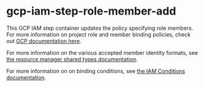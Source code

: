 # gcp-iam-step-role-member-add

This GCP IAM step container updates the policy specifying role members. For more information on project role and member binding policies, check out [GCP documentation here](https://cloud.google.com/iam/docs/granting-changing-revoking-access).

For more information on the various accepted member identity formats, see [the resource manager shared types documentation](https://cloud.google.com/resource-manager/reference/rest/Shared.Types/Binding).

For more information on on binding conditions, see [the IAM Conditions documentation](https://cloud.google.com/iam/docs/conditions-overview#resources).
